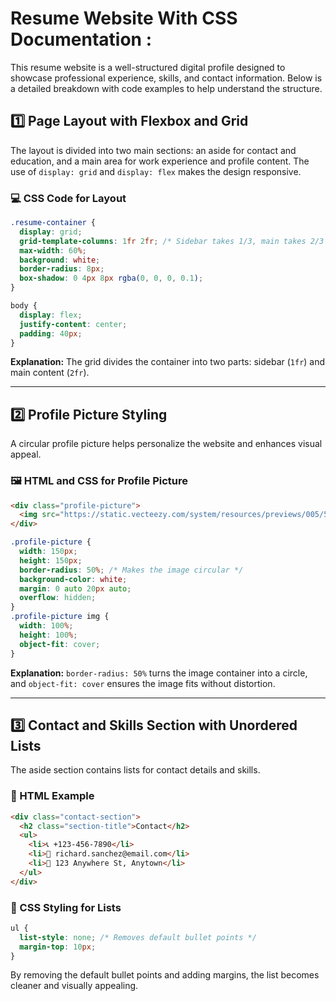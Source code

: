 # Resume Website With CSS Documentation :

This resume website is a well-structured digital profile designed to showcase professional experience, skills, and contact information. Below is a detailed breakdown with code examples to help understand the structure.

## 1️⃣ Page Layout with Flexbox and Grid

The layout is divided into two main sections: an aside for contact and education, and a main area for work experience and profile content. The use of `display: grid` and `display: flex` makes the design responsive.

### 💻 CSS Code for Layout
```css
.resume-container {
  display: grid;
  grid-template-columns: 1fr 2fr; /* Sidebar takes 1/3, main takes 2/3 */
  max-width: 60%;
  background: white;
  border-radius: 8px;
  box-shadow: 0 4px 8px rgba(0, 0, 0, 0.1);
}

body {
  display: flex;
  justify-content: center;
  padding: 40px;
}
```
**Explanation:** The grid divides the container into two parts: sidebar (`1fr`) and main content (`2fr`).

---

## 2️⃣ Profile Picture Styling

A circular profile picture helps personalize the website and enhances visual appeal.

### 🖼️ HTML and CSS for Profile Picture
```html
<div class="profile-picture">
  <img src="https://static.vecteezy.com/system/resources/previews/005/544/718/non_2x/profile-icon-design-free-vector.jpg" alt="Profile Picture">
</div>
```
```css
.profile-picture {
  width: 150px;
  height: 150px;
  border-radius: 50%; /* Makes the image circular */
  background-color: white;
  margin: 0 auto 20px auto;
  overflow: hidden;
}
.profile-picture img {
  width: 100%;
  height: 100%;
  object-fit: cover;
}
```
**Explanation:** `border-radius: 50%` turns the image container into a circle, and `object-fit: cover` ensures the image fits without distortion.

---

## 3️⃣ Contact and Skills Section with Unordered Lists

The aside section contains lists for contact details and skills.

### 📧 HTML Example
```html
<div class="contact-section">
  <h2 class="section-title">Contact</h2>
  <ul>
    <li>📞 +123-456-7890</li>
    <li>📧 richard.sanchez@email.com</li>
    <li>📍 123 Anywhere St, Anytown</li>
  </ul>
</div>
```
### 🎨 CSS Styling for Lists
```css
ul {
  list-style: none; /* Removes default bullet points */
  margin-top: 10px;
}
```
By removing the default bullet points and adding margins, the list becomes cleaner and visually appealing.
